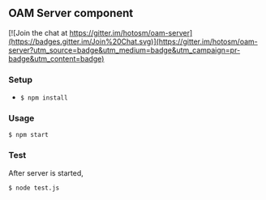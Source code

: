 ## OAM Server component

[![Join the chat at https://gitter.im/hotosm/oam-server](https://badges.gitter.im/Join%20Chat.svg)](https://gitter.im/hotosm/oam-server?utm_source=badge&utm_medium=badge&utm_campaign=pr-badge&utm_content=badge)

### Setup

- `$ npm install`

### Usage

`$ npm start`

### Test

After server is started,

`$ node test.js`

